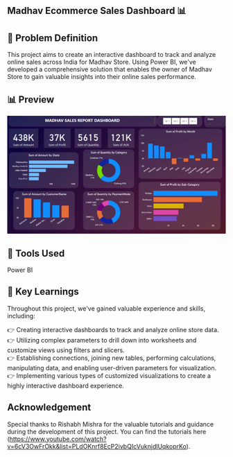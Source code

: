 ## Madhav Ecommerce Sales Dashboard 📊

## 📌 Problem Definition

This project aims to create an interactive dashboard to track and analyze online sales across India for Madhav Store. Using Power BI, we've developed a comprehensive solution that enables the owner of Madhav Store to gain valuable insights into their online sales performance.<br>

## 📊 Preview

<img src = "Screenshot 2025-02-05 171826.png">


## 💼 Tools Used

Power BI<BR>

## 📓 Key Learnings

Throughout this project, we've gained valuable experience and skills, including:<br>

👉 Creating interactive dashboards to track and analyze online store data.<br>
👉 Utilizing complex parameters to drill down into worksheets and customize views using filters and slicers.<br>
👉 Establishing connections, joining new tables, performing calculations, manipulating data, and enabling user-driven parameters for visualization.<br>
👉 Implementing various types of customized visualizations to create a highly interactive dashboard experience.<br>

## Acknowledgement

Special thanks to Rishabh Mishra for the valuable tutorials and guidance during the development of this project. You can find the tutorials here (https://www.youtube.com/watch?v=6cV3OwFrOkk&list=PLdOKnrf8EcP2ivbQIcVuknjdlUqkoprKo).
